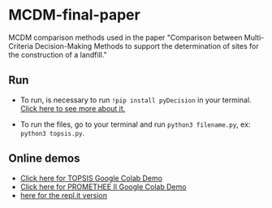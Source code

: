 # MCDM-final-paper

MCDM comparison methods used in the paper "Comparison between Multi-Criteria Decision-Making Methods to support the determination of sites for the construction of a landfill."

## Run

- To run, is necessary to run `!pip install pyDecision` in your terminal. [Click here to see more about it.](https://github.com/Valdecy/pyDecision/tree/master/pyDecision)

- To run the files, go to your terminal and run `python3 filename.py`, ex: `python3 topsis.py`.

## Online demos

- [Click here for TOPSIS Google Colab Demo](https://colab.research.google.com/drive/1fbyMDhGHbQWiwtbqN8t7P4Yc3w0wkQaB?usp=sharing)
- [Click here for PROMETHEE II Google Colab Demo](https://colab.research.google.com/drive/1t5XlAm5nWPwqmylns5r0Rc8F8dkO9fo_?usp=sharing)
- [here for the repl.it version](https://replit.com/@Jazancort/Final-Paper?v=1)
